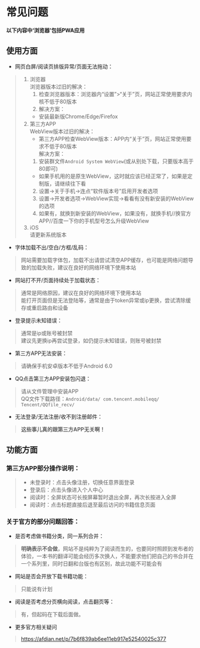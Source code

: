 # 常见问题
#### 以下内容中‘浏览器’包括PWA应用

## 使用方面

- 网页白屏/阅读页排版异常/页面无法拖动：

> 1. 浏览器  
>     浏览器版本过旧的解决：  
>     1. 检查浏览器版本：浏览器内“设置”>“关于”页，网站正常使用要求内核不低于80版本  
>     2. 解决方案：  
>     - 安装最新版Chrome/Edge/Firefox  
> 2. 第三方APP  
>     WebView版本过旧的解决：  
>     - 第三方APP检查WebView版本：APP内“关于”页，网站正常使用要求不低于80版本  
>     解决方案：  
>     1. 安装群文件`Android System WebView`(或从别处下载，只要版本高于80即可)
>     - 如果手机用的是原生WebView，这时就应该已经正常了，如果是定制版，请继续往下看
>     2. 设置→关于手机→连点“软件版本号”启用开发者选项
>     3. 设置→开发者选项→WebView实现→看看有没有新安装的WebView的选项
>     4. 如果有，就换到新安装的WebView，如果没有，就换手机//换官方APP//百度一下你的手机型号怎么升级WebView  
> 3. iOS  
>     请更新系统版本

- 字体加载不出/空白/方框/乱码：

> 网站需要加载字体包，加载不出请尝试清空APP缓存，也可能是网络问题导致的加载失败，建议在良好的网络环境下使用本站

- 网站打不开/页面持续处于加载状态：

> 通常是网络原因，建议在良好的网络环境下使用本站  
> 能打开页面但是无法登陆等，通常是由于token异常或ip更换，尝试清除缓存或重启路由和设备

- 登录提示未知错误：

> 通常是ip或账号被封禁  
> 建议先更换ip再尝试登录，如仍提示未知错误，则账号被封禁

- 第三方APP无法安装：

> 请确保手机安卓版本不低于Android 6.0

- QQ点击第三方APP安装包闪退：

> 请从文件管理中安装APP  
> QQ文件下载路径：`Android/data/ com.tencent.mobileqq/ Tencent/QQfile_recv/`

- 无法登录/无法注册/收不到注册邮件：

> **这些事儿真的跟第三方APP无关啊！**

## 功能方面
### 第三方APP部分操作说明：
> - 未登录时：点击头像注册，切换任意界面登录  
> - 登录后：点击头像进入个人中心  
> - 阅读时：全屏状态可长按屏幕暂时退出全屏，再次长按进入全屏  
> - 阅读时：点击标题直接后退至最后访问的书籍信息页面  

### 关于官方的部分问题回答：

- 是否考虑做书籍分类，同一系列合并：

> **明确表示不会做**，网站不是纯粹为了阅读而生的，也要同时照顾到发布者的体验，一本书的翻译可能会经历多次换人，不能要求他们把自己的书合并在一个系列里，同时日翻和台版也有区别，故此功能不可能会有

- 网站是否会开放下载书籍功能：

> 只能说有计划

- 阅读是否考虑分页横向阅读，点击翻页等：

> 有，但起码在下载后面做。

- 更多官方相关疑问

> https://afdian.net/p/7b6f839ab6ee11eb917e52540025c377
